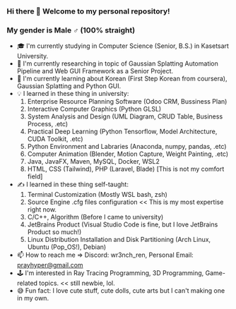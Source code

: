 ### Hi there 👋 Welcome to my personal repository!
### My gender is Male ♂️ (100% straight)
- 🎓 I'm currently studying in Computer Science (Senior, B.S.) in Kasetsart University.
- 🔬 I'm currently researching in topic of Gaussian Splatting Automation Pipeline and Web GUI Framework as a Senior Project.
- 📖 I'm currently learning about Korean (First Step Korean from coursera), Gaussian Splatting and Python GUI.
- 💡 I learned in these thing in university:
  1. Enterprise Resource Planning Software (Odoo CRM, Bussiness Plan)
  2. Interactive Computer Graphics (Python GLSL)
  3. System Analysis and Design (UML Diagram, CRUD Table, Business Process, .etc)
  4. Practical Deep Learning (Python Tensorflow, Model Architecture, CUDA Toolkit, .etc)
  5. Python Environment and Labraries (Anaconda, numpy, pandas, .etc)
  6. Computer Animation (Blender, Motion Capture, Weight Painting, .etc)
  7. Java, JavaFX, Maven, MySQL, Docker, WSL2
  8. HTML, CSS (Tailwind), PHP (Laravel, Blade) [This is not my comfort field]
- ✍️ I learned in these thing self-taught:
  1. Terminal Customization (Mostly WSL bash, zsh)
  2. Source Engine .cfg files configuration << This is my most expertise right now.
  3. C/C++, Algorithm (Before I came to university)
  4. JetBrains Product (Visual Studio Code is fine, but I love JetBrains Product so much!)
  5. Linux Distribution Installation and Disk Partitioning (Arch Linux, Ubuntu (Pop_OS!), Debian)
- 📫 How to reach me => Discord: wr3nch_ren, Personal Email: prayhyper@gmail.com
- 🕹️ I'm interested in Ray Tracing Programming, 3D Programming, Game-related topics. << still newbie, lol.
- 😅 Fun fact: I love cute stuff, cute dolls, cute arts but I can't making one in my own.

<!--
**Wr3nch-ren/Wr3nch-ren** is a ✨ _special_ ✨ repository because its `README.md` (this file) appears on your GitHub profile.

Here are some ideas to get you started:

- 🔭 I’m currently working on ...
- 🌱 I’m currently learning ...
- 👯 I’m looking to collaborate on ...
- 🤔 I’m looking for help with ...
- 💬 Ask me about ...
- 📫 How to reach me: ...
- 😄 Pronouns: ...
- ⚡ Fun fact: ...
-->
